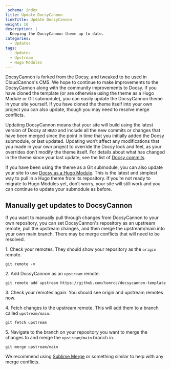 ```yaml
---
_schema: index
title: Update DocsyCannon
linkTitle: Update DocsyCannon
weight: 10
description: |
  Keeping the DocsyCannon theme up to date.
categories:
  - Updates
tags:
  - Updates
  - Upstream
  - Hugo Modules
---
```

DocsyCannon is forked from the Docsy, and tweaked to be used in CloudCannon's CMS. We hope to continue to make improvements to the DocsyCannon along with the community improvements to Docsy. If you have cloned the template (or are otherwise using the theme as a Hugo Module or Git submodule), you can easily update the DocsyCannon theme in your site yourself. If you have cloned the theme itself into your own project you can also update, though you may need to resolve merge conflicts.

Updating DocsyCannon means that your site will build using the latest version of Docsy at&nbsp;`HEAD`&nbsp;and include all the new commits or changes that have been merged since the point in time that you initially added the Docsy submodule, or last updated. Updating won’t affect any modifications that you made in your own project to override the Docsy look and feel, as your overrides don’t modify the theme itself. For details about what has changed in the theme since your last update, see the list of&nbsp;[Docsy commits](https://github.com/google/docsy/commits/main).

If you have been using the theme as a Git submodule, you can also update your site to use&nbsp;[Docsy as a Hugo Module](https://www.docsy.dev/docs/get-started/docsy-as-module/). This is the latest and simplest way to pull in a Hugo theme from its repository. If you’re not ready to migrate to Hugo Modules yet, don’t worry, your site will still work and you can continue to update your submodule as before.

## Manually get updates to DocsyCannon

If you want to manually pull through changes from DocsyCannon to your own repository, you can set DocsyCannon's repository as an upstream remote, pull the upstream changes, and then merge the upstream/main into your own main branch. There may be merge conflicts that will need to be resolved.

1\. Check your remotes. They should show your repository as the `origin` remote.

```console
git remote -v
```

2\. Add DocsyCannon as an `upstream` remote.

```console
git remote add upstream https://github.com/tomrcc/docsycannon-template
```

3\. Check your remotes again. You should see origin and upstream remotes now.

4\. Fetch changes to the upstream remote. This will add them to a branch called `upstream/main`.&nbsp;

```
git fetch upstream
```

5\. Navigate to the branch on your repository you want to merge the changes to and merge the `upstream/main` branch in.

```
git merge upstream/main
```

We recommend using <a target="_blank" rel="noopener" href="https://www.sublimemerge.com/">Sublime Merge</a>&nbsp;or something similar to help with any merge conflicts.